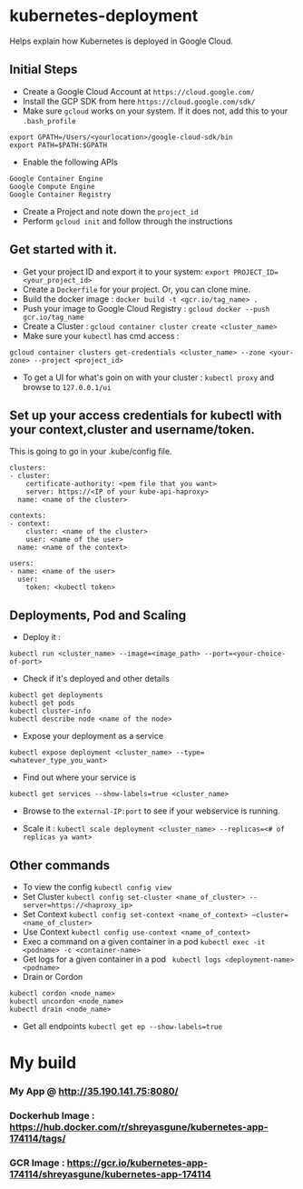 # kubernetes-deployment
Helps explain how Kubernetes is deployed in Google Cloud.

## Initial Steps
- Create a Google Cloud Account at `https://cloud.google.com/`
- Install the GCP SDK from here `https://cloud.google.com/sdk/`
- Make sure `gcloud` works on your system. If it does not, add this to your `.bash_profile`
```
export GPATH=/Users/<yourlocation>/google-cloud-sdk/bin
export PATH=$PATH:$GPATH
```
- Enable the following APIs </br>
```
Google Container Engine
Google Compute Engine
Google Container Registry
```
- Create a Project and note down the `project_id` </br>
- Perform `gcloud init` and follow through the instructions

## Get started with it.
- Get your project ID and export it to your system: `export PROJECT_ID=<your_project_id>`
- Create a `Dockerfile` for your project. Or, you can clone mine.
- Build the docker image : `docker build -t <gcr.io/tag_name> .`
- Push your image to Google Cloud Registry : `gcloud docker --push gcr.io/tag_name`
- Create a Cluster : `gcloud container cluster create <cluster_name>`
- Make sure your `kubectl` has cmd access :
```
gcloud container clusters get-credentials <cluster_name> --zone <your-zone> --project <project_id>
```
- To get a UI for what's goin on with your cluster : `kubectl proxy` and browse to `127.0.0.1/ui`

## Set up your access credentials for kubectl with your context,cluster and username/token.
This is going to go in your .kube/config file.

```
clusters:
- cluster:
    certificate-authority: <pem file that you want>
    server: https://<IP of your kube-api-haproxy>
  name: <name of the cluster>
```

```
contexts:
- context:
    cluster: <name of the cluster>
    user: <name of the user>
  name: <name of the context>
```

```
users:
- name: <name of the user>
  user:
    token: <kubectl token>
```

## Deployments, Pod and Scaling

- Deploy it :
```
kubectl run <cluster_name> --image=<image_path> --port=<your-choice-of-port>
```

- Check if it's deployed and other details
```
kubectl get deployments
kubectl get pods
kubectl cluster-info
kubectl describe node <name of the node>
```

- Expose your deployment as a service
```
kubectl expose deployment <cluster_name> --type=<whatever_type_you_want>
```

- Find out where your service is
```
kubectl get services --show-labels=true <cluster_name>
```

- Browse to the `external-IP:port` to see if your webservice is running.

- Scale it : `kubectl scale deployment <cluster_name> --replicas=<# of replicas ya want>`

## Other commands

- To view the config
```kubectl config view```
- Set Cluster
```kubectl config set-cluster <name_of_cluster> --server=https://<haproxy_ip>```
- Set Context
```kubectl config set-context <name_of_context> —cluster=<name_of_cluster>```
- Use Context
```kubectl config use-context <name_of_context>```
- Exec a command on a given container in a pod
```kubectl exec -it <podname> -c <container-name>```
- Get logs for a given container in a pod 
``` kubectl logs <deployment-name> <podname>```
- Drain or Cordon
``` 
kubectl cordon <node_name>
kubectl uncordon <node_name>
kubectl drain <node_name>
```
- Get all endpoints
```kubectl get ep --show-labels=true```



# My build
### My App @ http://35.190.141.75:8080/
### Dockerhub Image : https://hub.docker.com/r/shreyasgune/kubernetes-app-174114/tags/
### GCR Image : https://gcr.io/kubernetes-app-174114/shreyasgune/kubernetes-app-174114
